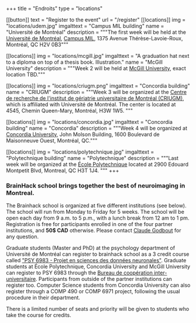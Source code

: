 +++
title = "Endroits"
type = "locations"

[[button]]
    text = "Register to the event"
    url = "/register"
[[locations]]
  img = "locations/udem.jpg"
  imgalttext = "Campus MIL building" 
  name = "Université de Montréal"
  description = """The first week will be held at the [Université de Montréal](https://umontreal.ca), [Campus MIL](https://campusmil.umontreal.ca/), 1375 Avenue Thérèse-Lavoie-Roux, Montréal, QC H2V 0B3"""
  
[[locations]]
  img = "locations/mcgill.jpg"
  imgalttext = "A graduation hat next to a diploma on top of a thesis book. Illustration." 
  name = "McGill University"
  description = """Week 2 will be held at [McGill University](https://mcgill.ca), exact location TBD."""  

[[locations]]
  img = "locations/criugm.png"
  imgalttext = "Concordia building" 
  name = "CRIUGM"
  description = """Week 3 will be organized at the [Centre de recherche de l'institut de gériatrie universitaire de Montréal (CRIUGM)](https://www.criugm.qc.ca/fr/contact.html), which is affiliated with Université de Montréal. The center is located at 4545, Chemin Queen-Mary, Montréal, H3W 1W5.
"""

[[locations]]
  img = "locations/concordia.jpg"
  imgalttext = "Concordia building" 
  name = "Concordia"
  description = """Week 4 will be organized at <a href="https://www.concordia.ca/"> Concordia University</a>, John Molson Building, 1600 Boulevard de Maisonneuve Ouest, Montréal, QC."""

[[locations]]
  img = "locations/polytechnique.jpg"
  imgalttext = "Polytechnique building" 
  name = "Polytechnique"
  description = """Last week will be organized at the <a href="https://www.polymtl.ca/"> École Polytechnique</a> located at 2900 Edouard Montpetit Blvd, Montreal, QC H3T 1J4.
"""
+++

### BrainHack school brings together the best of neuroimaging in Montreal.

The Brainhack school is organized at five different institutions (see below). The school will run from Monday to Friday for 5 weeks. The school will be open each day from 9 a.m. to 5 p.m., with a lunch break from 12 am to 1 pm. Registration is free for participants enrolled in one of the four partner institutions, and **50$ CAD** otherwise. Please contact [Claude Godbout](mailto:claude.godbout@criugm.qc.ca) for any question.

Graduate students (Master and PhD) at the psychology department of Université de Montréal can register to brainhack school as a 3 credit course called ["PSY 6983 - Projet en sciences des données neuronales"](https://admission.umontreal.ca/cours-et-horaires/cours/psy-6983/). Graduate students at École Polytechnique, Concordia University and McGill University can register to PSY 6983 through the [Bureau de coopération inter-universitaire](http://www.bci-qc.ca/). Participants from outside of the partner institutions can register too. Computer Science students from Concordia University can also register through a COMP 490 or COMP 6971 project, following the usual procedure in their department.


<div class="alert alert-danger text-center" role="alert">There is a limited number of seats and priority will be given to students who take the course for credits.</div>